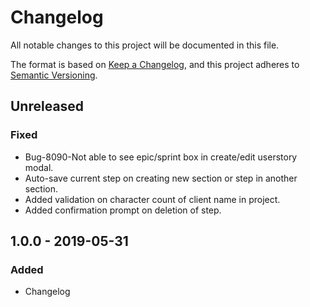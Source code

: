 # Changelog

All notable changes to this project will be documented in this file.

The format is based on [Keep a Changelog](https://keepachangelog.com/en/1.0.0/),
and this project adheres to [Semantic Versioning](https://semver.org/spec/v2.0.0.html).

## Unreleased

### Fixed

- Bug-8090-Not able to see epic/sprint box in create/edit userstory modal.
- Auto-save current step on creating new section or step in another section.
- Added validation on character count of client name in project.
- Added confirmation prompt on deletion of step.

## 1.0.0 - 2019-05-31

### Added

- Changelog
